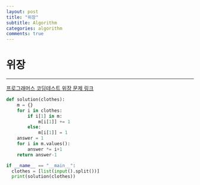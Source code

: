 ```yaml
---
layout: post
title: "위장"
subtitle: Algorithm
categories: algorithm
comments: true
---
```


# 위장

---

[프로그래머스 코딩테스트 위장 문제 링크](https://programmers.co.kr/learn/courses/30/lessons/42578)

```python
def solution(clothes):
    m = {}
    for i in clothes:
        if i[1] in m:
            m[i[1]] += 1
        else:
            m[i[1]] = 1
    answer = 1
    for i in m.values():
        answer *= i+1
    return answer-1

if __name__ == "__main__":
  clothes = [list(input().split())]
  print(solution(clothes))
```
